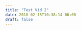 ```yaml
---
title: "Test Vid 2"
date: 2018-02-15T10:38:14-06:00
draft: false
---
```


<stream id="f22ce2f79142924463de0ed429f9bc79"></stream>
<script data-cfasync="false" defer type="text/javascript" src="https://embed.cloudflarestream.com/embed/we4g.fla9.latest.js?video=f22ce2f79142924463de0ed429f9bc79"></script>
